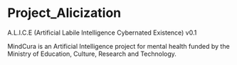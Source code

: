 # Project_Alicization
A.L.I.C.E (Artificial Labile Intelligence Cybernated Existence) v0.1 

MindCura is an Artificial Intelligence project for mental health funded by the Ministry of Education, Culture, Research and Technology.
